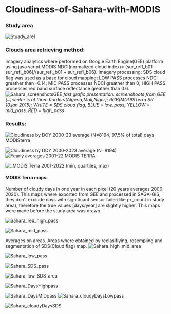 # Cloudiness-of-Sahara-with-MODIS

### Study area

![Stuady_are1](https://github.com/RhoSpatial/Cloudiness-of-Sahara-with-MODIS-and-VIIRS/assets/111765142/083c5186-a60a-4deb-b9fd-b9e28cefdeba)

### Clouds area retrieving method:
Imagery analytics where performed on Google Earth Engine(GEE) platform using java script.MODIS NDCI(normalized cloud index)= (sur_refl_b01 - sur_refl_b06)/(sur_refl_b01 + sur_refl_b06).
Imagery processing: SDS cloud flag was used as a base for cloud mapping; LOW PASS processes NDCI greather than -0.14; MID PASS processes NDCI greather than 0; HIGH PASS processes red band surface reflectance greather than 0.6.
![Sahara_screenshotsGEE](https://github.com/RhoSpatial/Cloudiness-of-Sahara-with-MODIS-and-VIIRS/assets/111765142/3f663f55-6e9c-431a-ab44-6186f1465d53)
*fast grafic presentation: screenshoots from GEE (~)center is at three borders(Algeria,Mali,Niger); RGB(MODISTerra SR 10.jan.2015); WHITE = SDS cloud flag, BLUE = low_pass, YELLOW = mid_pass, RED = high_pass*



### Results:
![Cloudiness by DOY  2000-23 average (N=8194; 97,5% of total) days MODISterra](https://github.com/RhoSpatial/Cloudiness-of-Sahara-with-MODIS-and-VIIRS/assets/111765142/9ebae7b5-f925-4c03-8827-055e507bd432)

![Cloudiness by DOY  2000-2023 average (N=8194)](https://github.com/RhoSpatial/Cloudiness-of-Sahara-with-MODIS-and-VIIRS/assets/111765142/cad0f5bb-5c60-4cf6-84f5-bde30f9b35f0)
![Yearly averages 2001-22 MODIS TERRA](https://github.com/RhoSpatial/Cloudiness-of-Sahara-with-MODIS-and-VIIRS/assets/111765142/9cdefc41-66d0-4c95-85c0-6049466da7c0)

![_MODIS Terra   2001-2022    (min, quartiles, max) ](https://github.com/RhoSpatial/Cloudiness-of-Sahara-with-MODIS-and-VIIRS/assets/111765142/bf7a9b0f-a736-4ec7-8f49-87c3b362b441)


#### MODIS Terra maps:
Number of cloudy days in one year in each pixel (20 years averages 2000-2020). This maps where exported from GEE and processed in SAGA-GIS; they don't exclude days with significant sensor 
failer(like px_count in study area), therefore the true values [days/year] are slightly higher. This maps were made before the study area was drawn.

![Sahara_red_high_pass](https://github.com/RhoSpatial/Cloudiness-of-Sahara-with-MODIS-and-VIIRS/assets/111765142/55510733-3b0d-41d7-888c-26abe4b94e42)

![Sahara_mid_pass](https://github.com/RhoSpatial/Cloudiness-of-Sahara-with-MODIS-and-VIIRS/assets/111765142/ceaa9eac-4a7e-4d24-a396-d5823b8429d4)

Averages on areas. Areas where obtained by reclasifiying, resempling and segmentation of SDS(Cloud flag) map.
![Sahara_high_mid_area](https://github.com/RhoSpatial/Cloudiness-of-Sahara-with-MODIS-and-VIIRS/assets/111765142/b3887bcf-1c2f-4014-9d8e-259d314c652d)

![Sahara_low_pass](https://github.com/RhoSpatial/Cloudiness-of-Sahara-with-MODIS-and-VIIRS/assets/111765142/b5e52e6a-9ebd-4675-acab-fba819ae810d)

![Sahara_SDS_pass](https://github.com/RhoSpatial/Cloudiness-of-Sahara-with-MODIS-and-VIIRS/assets/111765142/e46d9751-e8c9-40c7-8c4a-b7957d5dd019)

![Sahara_low_SDS_area](https://github.com/RhoSpatial/Cloudiness-of-Sahara-with-MODIS-and-VIIRS/assets/111765142/e81499cd-937f-4bb1-856d-dcbc3e07eab4)




![Sahara_DaysHighpass](https://github.com/RhoSpatial/Cloudiness-of-Sahara-with-MODIS-and-VIIRS/assets/111765142/a3f92e3a-f824-497b-85a0-16cbaf4bda6d)

![Sahara_DaysMIDpass](https://github.com/RhoSpatial/Cloudiness-of-Sahara-with-MODIS-and-VIIRS/assets/111765142/b9b376bf-ef11-4596-9dd3-d17ef10a065f)
![Sahara_cloudyDaysLowpass](https://github.com/RhoSpatial/Cloudiness-of-Sahara-with-MODIS-and-VIIRS/assets/111765142/deeebd27-9d23-40a1-a28f-0f39d7a3086c)

![Sahara_cloudyDaysSDS](https://github.com/RhoSpatial/Cloudiness-of-Sahara-with-MODIS-and-VIIRS/assets/111765142/db349cce-0f0e-44bb-bcd5-90adbb55891e)



